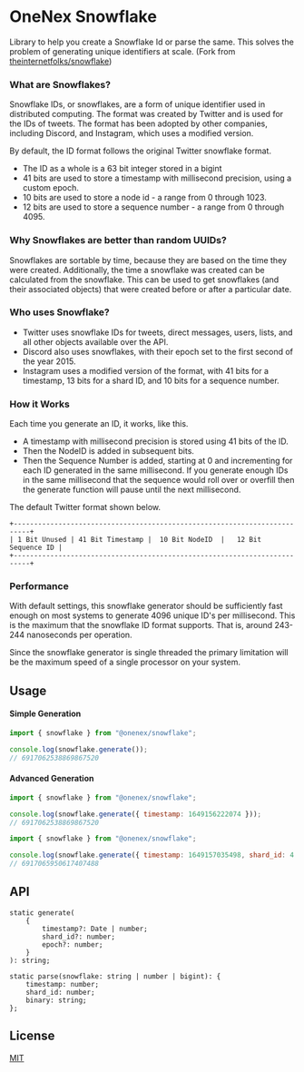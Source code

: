 # OneNex Snowflake

Library to help you create a Snowflake Id or parse the same. This solves the problem of generating unique identifiers at scale. (Fork from [theinternetfolks/snowflake](https://github.com/theinternetfolks/snowflake))

### What are Snowflakes?

Snowflake IDs, or snowflakes, are a form of unique identifier used in distributed computing. The format was created by Twitter and is used for the IDs of tweets. The format has been adopted by other companies, including Discord, and Instagram, which uses a modified version.

By default, the ID format follows the original Twitter snowflake format.

- The ID as a whole is a 63 bit integer stored in a bigint
- 41 bits are used to store a timestamp with millisecond precision, using a custom epoch.
- 10 bits are used to store a node id - a range from 0 through 1023.
- 12 bits are used to store a sequence number - a range from 0 through 4095.

### Why Snowflakes are better than random UUIDs?

Snowflakes are sortable by time, because they are based on the time they were created. Additionally, the time a snowflake was created can be calculated from the snowflake. This can be used to get snowflakes (and their associated objects) that were created before or after a particular date.

### Who uses Snowflake?

- Twitter uses snowflake IDs for tweets, direct messages, users, lists, and all other objects available over the API.
- Discord also uses snowflakes, with their epoch set to the first second of the year 2015.
- Instagram uses a modified version of the format, with 41 bits for a timestamp, 13 bits for a shard ID, and 10 bits for a sequence number.

### How it Works

Each time you generate an ID, it works, like this.

- A timestamp with millisecond precision is stored using 41 bits of the ID.
- Then the NodeID is added in subsequent bits.
- Then the Sequence Number is added, starting at 0 and incrementing for each ID generated in the same millisecond. If you generate enough IDs in the same millisecond that the sequence would roll over or overfill then the generate function will pause until the next millisecond.

The default Twitter format shown below.

```
+--------------------------------------------------------------------------+
| 1 Bit Unused | 41 Bit Timestamp |  10 Bit NodeID  |   12 Bit Sequence ID |
+--------------------------------------------------------------------------+
```

### Performance

With default settings, this snowflake generator should be sufficiently fast
enough on most systems to generate 4096 unique ID's per millisecond. This is
the maximum that the snowflake ID format supports. That is, around 243-244
nanoseconds per operation.

Since the snowflake generator is single threaded the primary limitation will be
the maximum speed of a single processor on your system.


## Usage

#### Simple Generation

```javascript
import { snowflake } from "@onenex/snowflake";

console.log(snowflake.generate());
// 6917062538869867520
```

#### Advanced Generation

```javascript
import { snowflake } from "@onenex/snowflake";

console.log(snowflake.generate({ timestamp: 1649156222074 }));
// 6917062538869867520
```

```javascript
import { snowflake } from "@onenex/snowflake";

console.log(snowflake.generate({ timestamp: 1649157035498, shard_id: 4 }));
// 6917065950617407488
```

## API

```
static generate(
    {
        timestamp?: Date | number;
        shard_id?: number;
        epoch?: number;
    }
): string;
```

```
static parse(snowflake: string | number | bigint): {
    timestamp: number;
    shard_id: number;
    binary: string;
};
```

## License

[MIT](https://choosealicense.com/licenses/mit/)
